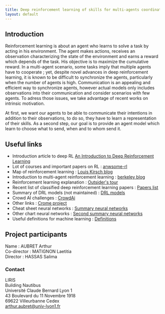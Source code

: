 ```yaml
---
title: Deep reinforcement learning of skills for multi-agents coordination.
layout: default
---
```

## Introduction

Reinforcement learning is about an agent who learns to solve a task by acting in his environment. The agent makes actions, receives an observation characterizing the state of the environment and earns a reward which depends of the task. His objective is to maximize the cumulative reward. In a multi-agent scenario, some tasks imply that multiple agents have to cooperate ; yet, despite novel advances in deep reinforcement learning, it is known to be difficult to synchronize the agents, particularly when the number of agents is high. Communication is an appealing and efficient way to synchronize agents, however actual models only includes observations into their communication and consider scenarios with few agents. To adress those issues, we take advantage of recent works on intrinsic motivation.

At first, we want our agents to be able to communicate their intentions in addition to their observations, to do so, they have to learn a representation of their skills. As a second step, our goal is to provide an agent model which learn to choose  what to send, when and to whom send it.



## Useful links
* Introduction article to deep RL [An Introduction to Deep Reinforcement Learning](https://tianjun.me/static/essay_resources/Learn_You_Some_Reinforcement_Learning/papers/An_Introduction_to_Deep_Reinforcement_Learning.pdf)
* Lot of courses and important papers on RL : [anwsome-rl](https://github.com/aikorea/awesome-rl)
* Map of reinforcement learning : [Louis Kirsch blog](http://louiskirsch.com/maps/reinforcement-learning)
* Introduction to multi-agent reinforcement learning : [berkeley blog](https://bair.berkeley.edu/blog/2018/12/12/rllib/)
* Reinforcement learning explanation : [Outsider's tour](http://www.argmin.net/2018/06/25/outsider-rl/)
* Recent list of classified deep reinforcement learning papers : [Papers list](https://github.com/junhyukoh/deep-reinforcement-learning-papers)
* Summary of DRL models (not maintained) : [DRL models](https://github.com/5vision/deep-reinforcement-learning-networks)
* Crowd AI challenges : [CrowdAi](https://www.crowdai.org/challenges)
* Other links : [Crome project](https://projet.liris.cnrs.fr/crome/wiki/doku.php?id=bibdeeprl)
* Cheat sheet neural networks : [Summary neural networks](https://becominghuman.ai/cheat-sheets-for-ai-neural-networks-machine-learning-deep-learning-big-data-678c51b4b463)
* Other chart neural networks : [Second summary neural networks](https://towardsdatascience.com/the-mostly-complete-chart-of-neural-networks-explained-3fb6f2367464)
* Useful definitions for machine learning : [Definitions](https://ml-compiled.readthedocs.io/en/latest/index.html)

## Project participants

Name : AUBRET Arthur  
Co-director : MATIGNON Laetitia  
Director : HASSAS Salima  
### Contact

LIRIS  
Building Nautibus  
Université Claude Bernard Lyon 1  
43 Boulevard du 11 Novembre 1918  
69622 Villeurbanne Cedex  
arthur.aubret@univ-lyon1.fr  
